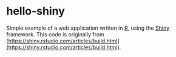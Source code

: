 # hello-shiny

Simple example of a web application written in [R](https://www.r-project.org/), using the [Shiny](https://shiny.rstudio.com/) framework. This code is originally from [https://shiny.rstudio.com/articles/build.html](https://shiny.rstudio.com/articles/build.html).